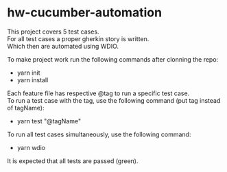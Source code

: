 # hw-cucumber-automation

This project covers 5 test cases.  
For all test cases a proper gherkin story is written.  
Which then are automated using WDIO.  
  
To make project work run the following commands after clonning the repo:  
- yarn init  
- yarn install  
  
Each feature file has respective @tag to run a specific test case.  
To run a test case with the tag, use the following command (put tag instead of tagName):  
- yarn test "@tagName"  
  
To run all test cases simultaneously, use the following command:  
- yarn wdio  

It is expected that all tests are passed (green).   